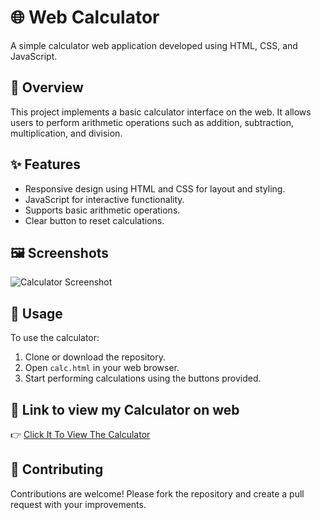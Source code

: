 # 🌐 Web Calculator

A simple calculator web application developed using HTML, CSS, and JavaScript.

## 🚀 Overview

This project implements a basic calculator interface on the web. It allows users to perform arithmetic operations such as addition, subtraction, multiplication, and division.

## ✨ Features

- Responsive design using HTML and CSS for layout and styling.
- JavaScript for interactive functionality.
- Supports basic arithmetic operations.
- Clear button to reset calculations.

## 🖼️ Screenshots

![Calculator Screenshot](https://github.com/dinesh-fullstackwebdeveloper/web-calculator/assets/115802283/f883792b-98af-4629-b0d8-2d68277fce83)

## 🌟 Usage

To use the calculator:
1. Clone or download the repository.
2. Open `calc.html` in your web browser.
3. Start performing calculations using the buttons provided.

## 🔗 Link to view my Calculator on web

👉 [Click It To View The Calculator](https://dineshwebcalculator.netlify.app/)

## 🤝 Contributing

Contributions are welcome! Please fork the repository and create a pull request with your improvements.

